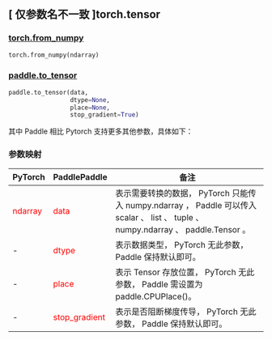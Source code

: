 ## [ 仅参数名不一致 ]torch.tensor
### [torch.from_numpy](https://pytorch.org/docs/stable/generated/torch.from_numpy.html?highlight=from_numpy#torch.from_numpy)

```python
torch.from_numpy(ndarray)
```

### [paddle.to_tensor](https://www.paddlepaddle.org.cn/documentation/docs/zh/develop/api/paddle/to_tensor_cn.html#to-tensor)

```python
paddle.to_tensor(data,
                 dtype=None,
                 place=None,
                 stop_gradient=True)
```

其中 Paddle 相比 Pytorch 支持更多其他参数，具体如下：
### 参数映射
| PyTorch       | PaddlePaddle | 备注                                                   |
| ------------- | ------------ | ------------------------------------------------------ |
| <font color='red'> ndarray </font>      | <font color='red'> data </font>  | 表示需要转换的数据， PyTorch 只能传入 numpy.ndarray ， Paddle 可以传入 scalar 、 list 、 tuple 、 numpy.ndarray 、 paddle.Tensor 。 |
| -             | <font color='red'> dtype  </font>   | 表示数据类型， PyTorch 无此参数， Paddle 保持默认即可。               |
| -             | <font color='red'> place </font>       | 表示 Tensor 存放位置， PyTorch 无此参数， Paddle 需设置为 paddle.CPUPlace()。   |
| -             | <font color='red'> stop_gradient </font> | 表示是否阻断梯度传导， PyTorch 无此参数， Paddle 保持默认即可。                   |
